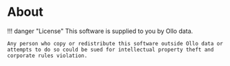 # About

!!! danger "License"
    This software is supplied to you by Ollo data.

    Any person who copy or redistribute this software outside Ollo data or attempts to do so could be sued for intellectual property theft and corporate rules violation.
